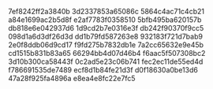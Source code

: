 7ef8242ff2a3840b
3d2337853a65086c
5864c4ac71c4cb21
a84e1699ac2b5d8f
e2af7783f0358510
5bfb495ba620157b
db818e6e042937d6
1d9cd2b7e0316e3f
db242f90370f9cc5
098d1a6d3df26d3d
dd1b79fd587263e8
932183f721d7bab9
2e0f8ddb06d9cd17
f9fd275b7832db1e
7a2cc65632e9e45b
cd1515b831b83a65
66294bb4d07d46b4
f6aac5f507308bc2
3d10b300ca58443f
0c2ad5e23c06b741
fec2ec11de55ed4d
f786691535de7489
ecf8d1b84fe21d3f
d0f18630a0be13d6
47a28f925fa4896a
e8ea4e8fc22e7fc5

